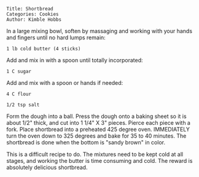~~~ recipe-info
Title: Shortbread
Categories: Cookies
Author: Kimble Hobbs
~~~

In a large mixing bowl, soften by massaging and working with your hands and fingers until no hard
lumps remain:

~~~ recipe-ingredients
1 lb cold butter (4 sticks)
~~~

Add and mix in with a spoon until totally incorporated:

~~~ recipe-ingredients
1 C sugar
~~~

Add and mix with a spoon or hands if needed:

~~~ recipe-ingredients
4 C flour

1/2 tsp salt
~~~

Form the dough into a ball. Press the dough onto a baking sheet so it is about 1/2" thick, and cut
into 1 1/4" X 3" pieces. Pierce each piece with a fork. Place shortbread into a preheated 425 degree
oven. IMMEDIATELY turn the oven down to 325 degrees and bake for 35 to 40 minutes. The shortbread is
done when the bottom is "sandy brown" in color.

This is a difficult recipe to do. The mixtures need to be kept cold at all stages, and working the
butter is time consuming and cold. The reward is absolutely delicious shortbread.
